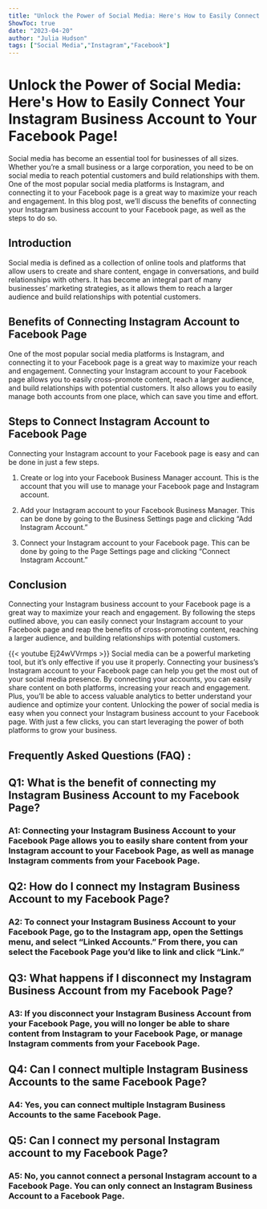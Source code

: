 ```yaml
---
title: "Unlock the Power of Social Media: Here's How to Easily Connect Your Instagram Business Account to Your Facebook Page!"
ShowToc: true 
date: "2023-04-20"
author: "Julia Hudson" 
tags: ["Social Media","Instagram","Facebook"]
---
```

# Unlock the Power of Social Media: Here's How to Easily Connect Your Instagram Business Account to Your Facebook Page! 

Social media has become an essential tool for businesses of all sizes. Whether you’re a small business or a large corporation, you need to be on social media to reach potential customers and build relationships with them. One of the most popular social media platforms is Instagram, and connecting it to your Facebook page is a great way to maximize your reach and engagement. In this blog post, we’ll discuss the benefits of connecting your Instagram business account to your Facebook page, as well as the steps to do so. 

## Introduction 

Social media is defined as a collection of online tools and platforms that allow users to create and share content, engage in conversations, and build relationships with others. It has become an integral part of many businesses’ marketing strategies, as it allows them to reach a larger audience and build relationships with potential customers. 

## Benefits of Connecting Instagram Account to Facebook Page

One of the most popular social media platforms is Instagram, and connecting it to your Facebook page is a great way to maximize your reach and engagement. Connecting your Instagram account to your Facebook page allows you to easily cross-promote content, reach a larger audience, and build relationships with potential customers. It also allows you to easily manage both accounts from one place, which can save you time and effort. 

## Steps to Connect Instagram Account to Facebook Page

Connecting your Instagram account to your Facebook page is easy and can be done in just a few steps. 

1. Create or log into your Facebook Business Manager account. This is the account that you will use to manage your Facebook page and Instagram account.

2. Add your Instagram account to your Facebook Business Manager. This can be done by going to the Business Settings page and clicking “Add Instagram Account.” 

3. Connect your Instagram account to your Facebook page. This can be done by going to the Page Settings page and clicking “Connect Instagram Account.” 

## Conclusion

Connecting your Instagram business account to your Facebook page is a great way to maximize your reach and engagement. By following the steps outlined above, you can easily connect your Instagram account to your Facebook page and reap the benefits of cross-promoting content, reaching a larger audience, and building relationships with potential customers.

{{< youtube Ej24wVVrmps >}} 
Social media can be a powerful marketing tool, but it’s only effective if you use it properly. Connecting your business’s Instagram account to your Facebook page can help you get the most out of your social media presence. By connecting your accounts, you can easily share content on both platforms, increasing your reach and engagement. Plus, you’ll be able to access valuable analytics to better understand your audience and optimize your content. Unlocking the power of social media is easy when you connect your Instagram business account to your Facebook page. With just a few clicks, you can start leveraging the power of both platforms to grow your business.

## Frequently Asked Questions (FAQ) :
<h2>Q1: What is the benefit of connecting my Instagram Business Account to my Facebook Page?</h2>

<h3>A1: Connecting your Instagram Business Account to your Facebook Page allows you to easily share content from your Instagram account to your Facebook Page, as well as manage Instagram comments from your Facebook Page.</h3>

<h2>Q2: How do I connect my Instagram Business Account to my Facebook Page?</h2>

<h3>A2: To connect your Instagram Business Account to your Facebook Page, go to the Instagram app, open the Settings menu, and select “Linked Accounts.” From there, you can select the Facebook Page you’d like to link and click “Link.”</h3>

<h2>Q3: What happens if I disconnect my Instagram Business Account from my Facebook Page?</h2>

<h3>A3: If you disconnect your Instagram Business Account from your Facebook Page, you will no longer be able to share content from Instagram to your Facebook Page, or manage Instagram comments from your Facebook Page.</h3>

<h2>Q4: Can I connect multiple Instagram Business Accounts to the same Facebook Page?</h2>

<h3>A4: Yes, you can connect multiple Instagram Business Accounts to the same Facebook Page.</h3>

<h2>Q5: Can I connect my personal Instagram account to my Facebook Page?</h2>

<h3>A5: No, you cannot connect a personal Instagram account to a Facebook Page. You can only connect an Instagram Business Account to a Facebook Page.</h3>


